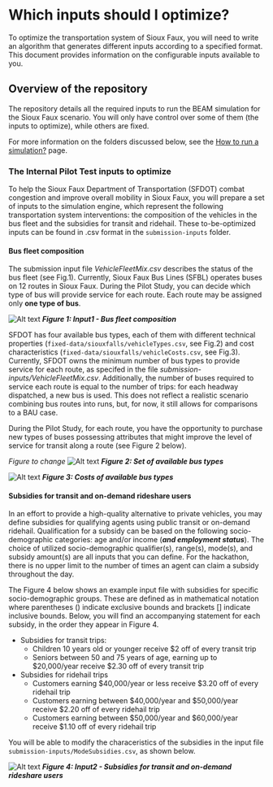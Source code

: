 # Which inputs should I optimize?


To optimize the transportation system of Sioux Faux, you will need to write an algorithm that generates different inputs according to a specified format. This document provides information on the configurable inputs available to you.
 
## Overview of the repository

The repository details all the required inputs to run the BEAM simulation for the Sioux Faux scenario. You will only have control over some of them (the inputs to optimize), while others are fixed.

For more information on the folders discussed below, see the [How to run a simulation?](https://github.com/vgolfier/Uber-Prize-Starter-Kit/blob/master/docs/How_to_run_a_simulation%3F.md) page.

### The Internal Pilot Test inputs to optimize

To help the Sioux Faux Department of Transportation (SFDOT) combat congestion and improve overall mobility in Sioux Faux, you will prepare a set of inputs to the simulation engine, which represent the following transportation system interventions: the composition of the vehicles in the bus fleet and the subsidies for transit and ridehail. These to-be-optimized inputs can be found in .csv format in the `submission-inputs` folder.

#### **Bus fleet composition**

The submission input file *VehicleFleetMix.csv* describes the status of the bus fleet (see Fig.1). Currently, Sioux Faux Bus Lines (SFBL) operates buses on 12 routes in Sioux Faux. During the Pilot Study, you can decide which type of bus  will provide service for each route. Each route may be assigned only **one type of bus**. 

![Alt text](https://github.com/vgolfier/Uber-Prize-Starter-Kit-/blob/master/Images/Input_VehicleFleetMix.png "*Figure 2: Input1 - composition of the bus fleet")
***Figure 1: Input1 - Bus fleet composition***

SFDOT has four available bus types, each of them with different technical properties (`fixed-data/siouxfalls/vehicleTypes.csv`, see Fig.2) and cost characteristics (`fixed-data/siouxfalls/vehicleCosts.csv`, see Fig.3). Currently, SFDOT owns the minimum number of bus types to provide service for each route, as specifed in the file *submission-inputs/VehicleFleetMix.csv*. Additionally, the number of buses required to service each route is equal to the number of trips: for each headway dispatched, a new bus is used. This does not reflect a realistic scenario combining bus routes into runs, but, for now, it still allows for comparisons to a BAU case.

During the Pilot Study, for each route, you have the opportunity to purchase new types of buses possessing attributes that might improve the level of service for transit along a route (see Figure 2 below).

*Figure to change*
![Alt text](https://github.com/vgolfier/Uber-Prize-Starter-Kit-/blob/master/Images/BusTypes.png "Figure 2: Set of available bus types")
***Figure 2: Set of available bus types***



![Alt text](https://github.com/vgolfier/Uber-Prize-Starter-Kit-/blob/master/Images/BusCosts.png "Figure 3: Costs of available bus types")
***Figure 3: Costs of available bus types***

#### **Subsidies for transit and on-demand rideshare users**

In an effort to provide a high-quality alternative to private vehicles, you may define subsidies for qualifying agents using public transit or on-demand ridehail. Qualification for a subsidy can be based on the following socio-demographic categories: age and/or income (***and employment status***). The choice of utilized socio-demographic qualifier(s), range(s), mode(s), and subsidy amount(s) are all inputs that you can define. For the hackathon, there is no upper limit to the number of times an agent can claim a subsidy throughout the day.

The Figure 4 below shows an example input file with subsidies for specific socio-demographic groups. These are defined as in mathematical notation where parentheses () indicate exclusive bounds and brackets \[] indicate inclusive bounds. Below, you will find an accompanying statement for each subsidy, in the order they appear in Figure 4.

 * Subsidies for transit trips:
    * Children 10 years old or younger receive $2 off of every transit trip
    * Seniors between 50 and 75 years of age, earning up to $20,000/year receive $2.30 off of every transit trip
* Subsidies for ridehail trips
    * Customers earning $40,000/year or less receive $3.20 off of every ridehail trip
    * Customers earning between $40,000/year and $50,000/year receive $2.20 off of every ridehail trip
    * Customers earning between $50,000/year and $60,000/year receive $1.10 off of every ridehail trip
 
You will be able to modify the characeristics of the subsidies in the input file `submission-inputs/ModeSubsidies.csv`, as shown below. 

![Alt text](https://github.com/vgolfier/Uber-Prize-Starter-Kit-/blob/master/Images/Input_Subsidies.png "Figure 4: Input2 - Subsidies for transit and on-deamdn rideshare users")
***Figure 4: Input2 - Subsidies for transit and on-demand rideshare users***




